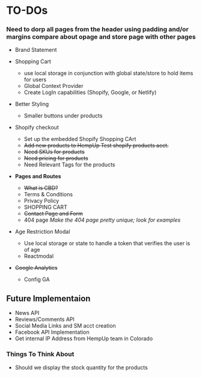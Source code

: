 # TO-DOs

### Need to dorp all pages from the header using padding and/or margins compare about opage and store page with other pages

- Brand Statement
- Shopping Cart
  - use local storage in conjunction with global state/store to hold items for users
  - Global Context Provider
  - Create LogIn capabilities (Shopify, Google, or Netlify)
- Better Styling
  - Smaller buttons under products
- Shopify checkout
  - Set up the embedded Shopify Shopping CArt
  - <del>Add new products to HempUp Test shopify products acct.</del>
  - <del>Need SKUs for products</del>
  - <del>Need pricing for products</del>
  - Need Relevant Tags for the products
- <strong>Pages and Routes</strong>

  - <del>What is CBD?</del>
  - Terms & Conditions
  - Privacy Policy
  - SHOPPING CART
  - <del> Contact Page and Form </del>
  - 404 page <em>Make the 404 page pretty unique; look for examples</em>

- Age Restriction Modal
  - Use local storage or state to handle a token that verifies the user is of age
  - Reactmodal
- <del>Google Analytics</del>
  - Config GA

## Future Implementaion

- News API
- Reviews/Comments API
- Social Media Links and SM acct creation
- Facebook API Implementation
- Get internal IP Address from HempUp team in Colorado

### Things To Think About

- Should we display the stock quantity for the products
